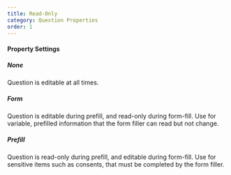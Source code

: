 ```yaml
---
title: Read-Only
category: Question Properties
order: 1
---
```


#### Property Settings

##### None
Question is editable at all times.

##### Form
Question is editable during prefill, and read-only during form-fill. Use for variable, prefilled information that the form filler can read but not change.

##### Prefill
Question is read-only during prefill, and editable during form-fill. Use for sensitive items such as consents, that must be completed by the form filler.